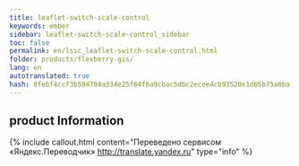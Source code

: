 ```yaml
--- 
title: leaflet-switch-scale-control 
keywords: ember 
sidebar: leaflet-switch-scale-control_sidebar 
toc: false 
permalink: en/lssc_leaflet-switch-scale-control.html 
folder: products/flexberry-gis/ 
lang: en 
autotranslated: true 
hash: 8febf4ccf3b584704a334e25f64f6a9cbac5dbc2ecee4cb93520e1d65b75a6ba 
--- 
```


## product Information 



{% include callout.html content="Переведено сервисом «Яндекс.Переводчик» <http://translate.yandex.ru>" type="info" %}